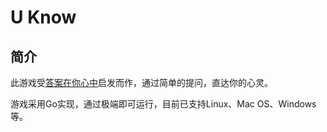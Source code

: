 # U Know

## 简介

此游戏受[答案在你心中](http://book.douban.com/subject/3163506/)启发而作，通过简单的提问，直达你的心灵。

游戏采用Go实现，通过极端即可运行，目前已支持Linux、Mac OS、Windows等。





